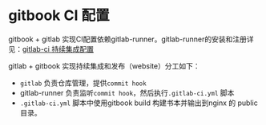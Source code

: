 # gitbook CI 配置

gitbook + gitlab 实现CI配置依赖gitlab-runner。gitlab-runner的安装和注册详见：[gitlab-ci 持续集成配置](/gitlabpei-zhi-gitlab-runner.md)

gitlab + gitbook 实现持续集成和发布（website）分工如下：

* `gitlab` 负责仓库管理，提供`commit hook`
* gitlab-runner 负责监听`commit hook`，然后执行`.gitlab-ci.yml` 脚本
* `.gitlab-ci.yml`  脚本中使用gitbook build 构建书本并输出到nginx 的 public目录。



